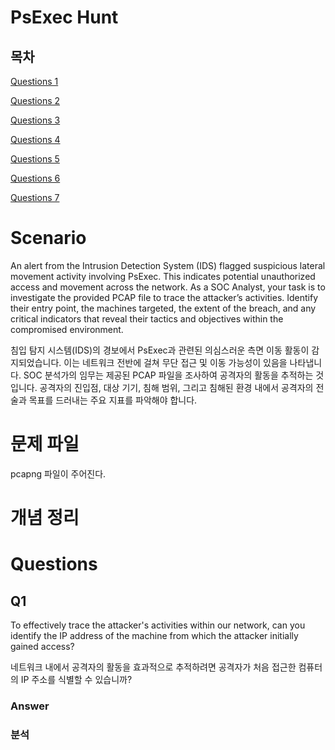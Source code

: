 # PsExec Hunt

## 목차

[Questions 1](#q1)

[Questions 2](#q2)

[Questions 3](#q3)

[Questions 4](#q4)

[Questions 5](#q5)

[Questions 6](#q6)

[Questions 7](#q7)

# Scenario
An alert from the Intrusion Detection System (IDS) flagged suspicious lateral movement activity involving PsExec. This indicates potential unauthorized access and movement across the network. As a SOC Analyst, your task is to investigate the provided PCAP file to trace the attacker’s activities. Identify their entry point, the machines targeted, the extent of the breach, and any critical indicators that reveal their tactics and objectives within the compromised environment.

침입 탐지 시스템(IDS)의 경보에서 PsExec과 관련된 의심스러운 측면 이동 활동이 감지되었습니다. 이는 네트워크 전반에 걸쳐 무단 접근 및 이동 가능성이 있음을 나타냅니다. SOC 분석가의 임무는 제공된 PCAP 파일을 조사하여 공격자의 활동을 추적하는 것입니다. 공격자의 진입점, 대상 기기, 침해 범위, 그리고 침해된 환경 내에서 공격자의 전술과 목표를 드러내는 주요 지표를 파악해야 합니다.

# 문제 파일
pcapng 파일이 주어진다.

# 개념 정리

# Questions

## Q1
To effectively trace the attacker's activities within our network, can you identify the IP address of the machine from which the attacker initially gained access?

네트워크 내에서 공격자의 활동을 효과적으로 추적하려면 공격자가 처음 접근한 컴퓨터의 IP 주소를 식별할 수 있습니까?

### Answer

### 분석